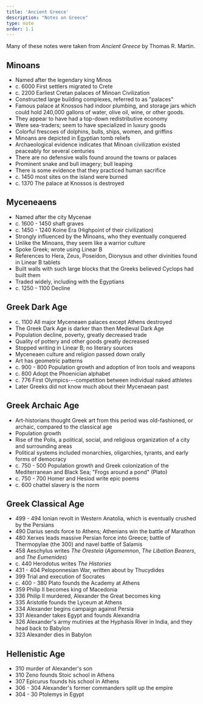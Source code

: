 ```yaml
---
title: 'Ancient Greece'
description: "Notes on Greece"
type: note
order: 1.1
---
```


Many of these notes were taken from _Ancient Greece_ by Thomas R. Martin.

## Minoans

- Named after the legendary king Minos
- c. 6000 First settlers migrated to Crete
- c. 2200 Earliest Cretan palaces of Minoan Civilization
- Constructed large building complexes, referred to as "palaces"
- Famous palace at Knossos had indoor plumbing, and storage jars which could hold 240,000 gallons of water, olive oil, wine, or other goods.
- They appear to have had a top-down redistributive economy
- Were sea-traders; seem to have specialized in luxury goods
- Colorful frescoes of dolphins, bulls, ships, women, and griffins
- Minoans are depicted in Egyptian tomb reliefs
- Archaeological evidence indicates that Minoan civilization existed peaceably for several centuries
- There are no defensive walls found around the towns or palaces
- Prominent snake and bull imagery; bull leaping
- There is some evidence that they practiced human sacrifice
- c. 1450 most sites on the island were burned
- c. 1370 The palace at Knossos is destroyed

## Myceneaens

- Named after the city Mycenae
- c. 1600 - 1450 shaft graves
- c. 1450 - 1240 Koine Era (Highpoint of their civilization)
- Strongly influenced by the Minoans, who they eventually conquered
- Unlike the Minoans, they seem like a warrior culture
- Spoke Greek; wrote using Linear B
- References to Hera, Zeus, Poseidon, Dionysus and other divinities found in Linear B tablets
- Built walls with such large blocks that the Greeks believed Cyclops had built them
- Traded widely, including with the Egyptians
- c. 1250 - 1100 Decline

## Greek Dark Age

- c. 1100 All major Myceneaen palaces except Athens destroyed
- The Greek Dark Age is darker than then Medieval Dark Age
- Population decline, poverty, greatly decreased trade
- Quality of pottery and other goods greatly decreased
- Stopped writing in Linear B; no literary sources
- Myceneaen culture and religion passed down orally
- Art has geometric patterns
- c. 900 - 800 Population growth and adoption of Iron tools and weapons
- c. 800 Adopt the Phoenician alphabet
- c. 776 First Olympics---competition between individual naked athletes
- Later Greeks did not know much about their Mycenaean past

## Greek Archaic Age

- Art-historians thought Greek art from this period was old-fashioned, or archaic, compared to the classical age
- Population growth
- Rise of the Polis, a political, social, and religious organization of a city and surrounding areas
- Political systems included monarchies, oligarchies, tyrants, and early forms of democracy
- c. 750 - 500 Population growth and Greek colonization of the Mediterranean and Black Sea; "Frogs around a pond" (Plato)
- c. 750 - 700 Homer and Hesiod write epic poems
- c. 600 chattel slavery is the norm


## Greek Classical Age

- 499 - 494 Ionian revolt in Western Anatolia, which is eventually crushed by the Persians
- 490 Darius sends force to Athens; Athenians win the battle of Marathon
- 480 Xerxes leads massive Persian force into Greece; battle of Thermopylae (the 300) and navel battle of Salamis
- 458 Aeschylus writes _The Oresteia_ (_Agamemnon_, _The Libation Bearers_, and _The Eumenides_)
- c. 440 Herodotus writes _The Histories_
- 431 - 404 Peloponnesian War, written about by Thucydides
- 399 Trial and execution of Socrates
- c. 400 - 380 Plato founds the Academy at Athens
- 359 Philip II becomes king of Macedonia
- 336 Philip II murdered, Alexander the Great becomes king
- 335 Aristotle founds the Lyceum at Athens
- 334 Alexander begins campaign against Persia
- 331 Alexander takes Egypt and founds Alexandria
- 326 Alexander's army mutinies at the Hyphasis River in India, and they head back to Babylon
- 323 Alexander dies in Babylon

## Hellenistic Age

- 310 murder of Alexander's son
- 310 Zeno founds Stoic school in Athens
- 307 Epicurus founds his school in Athens
- 306 - 304 Alexander's former commanders split up the empire
- 304 - 30 Ptolemys in Egypt
